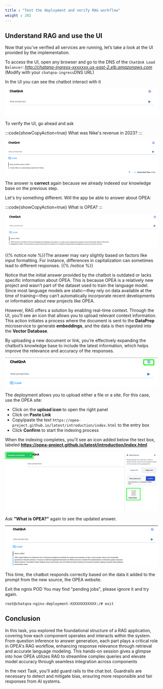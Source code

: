 ```yaml
---
title : "Test the deployment and verify RAG workflow"
weight : 202
---
```


## Understand RAG and use the UI
Now that you've verified all services are running, let’s take a look at the UI provided by the implementation.

To access the UI, open any browser and go to the DNS of the `ChatQnA Load Balancer`: *http://chatqna-ingress-xxxxxxx.us-east-2.elb.amazonaws.com* (Modify with your `chatqna-ingress`DNS URL)

In the UI you can see the chatbot interact with it

![ChatQnA_UI](/static/images/chatqna_ui.png)

To verify the UI, go ahead and ask 

:::code{showCopyAction=true}
What was Nike's revenue in 2023?
:::

![Nike revenue](/static/images/NIKE_REVENUE.png)

The answer is **correct** again because we already indexed our knowledge base on the previous step.

Let's try something different. Will the app be able to answer about OPEA:

:::code{showCopyAction=true}
What is OPEA?
:::

![opea_wrong](/static/images/opea_wrong2.png)

{{% notice note %}}The answer may vary slightly based on factors like input formatting. For instance, differences in capitalization can sometimes lead to different responses.
{{% /notice %}}

Notice that the initial answer provided by the chatbot is outdated or lacks specific information about OPEA. This is because OPEA is a relatively new project and wasn’t part of the dataset used to train the language model. Since most language models are static—they rely on data available at the time of training—they can’t automatically incorporate recent developments or information about new projects like OPEA.

However, RAG offers a solution by enabling real-time context. Through the UI, you’ll see an icon that allows you to upload relevant context information. This action initiates a process where the document is sent to the **DataPrep** microservice to generate **embeddings**, and the data is then ingested into the **Vector Database**. 

By uploading a new document or link, you’re effectively expanding the chatbot’s knowledge base to include the latest information, which helps improve the relevance and accuracy of the responses.

![Attach Document](/static/images/Attach_document.png)

The deployment allows you to upload either a file or a site. For this case, use the OPEA site:

- Click on the **upload icon** to open the right panel
- Click on **Paste Link**
- Copy/paste the text `https://opea-project.github.io/latest/introduction/index.html` to the entry box
- Click **Confirm** to start the indexing process

When the indexing completes, you'll see an icon added below the text box, labeled **https://opea-project.github.io/latest/introduction/index.html**

![Document_uploaded](/static/images/Document_uploaded.png)

Ask **"What is OPEA?"** again to see the updated answer. 

![Alt text](/static/images/what_is_opea.png)

This time, the chatbot responds correctly based on the data it added to the prompt from the new source, the OPEA website. 

Exit the ngnix POD
You may find "pending jobs", please ignore it and try again.

```
root@chatqna-nginx-deployment-XXXXXXXXXXXX:/# exit
```

## Conclusion 

In this task, you explored the foundational structure of a RAG application, covering how each component operates and interacts within the system. From question inference to answer generation, each part plays a critical role in OPEA's RAG workflow, enhancing response relevance through retrieval and accurate language modeling. This hands-on session gives a glimpse into how OPEA utilizes RAG to streamline complex queries and elevate model accuracy through seamless integration across components

In the next Task, you'll add guard rails to the chat bot. Guardrails are necessary to detect and mitigate bias, ensuring more responsible and fair responses from AI systems.